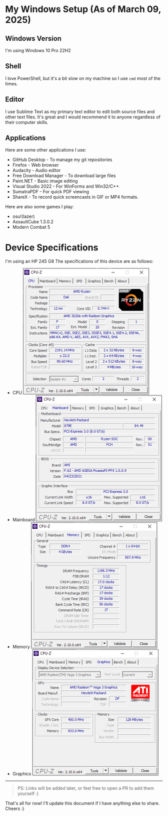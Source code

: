 # My Windows Setup (As of March 09, 2025)

## Windows Version
I'm using Windows 10 Pro 22H2

## Shell
I love PowerShell, but it's a bit slow on my machine so I use `cmd` most of the times.

## Editor
I use Sublime Text as my primary text editor to edit both source files and other text files.
It's great and I would recommend it to anyone regardless of their computer skills.

## Applications
Here are some other applications I use:
- GitHub Desktop - To manage my git repositories
- Firefox - Web browser
- Audacity - Audio editor
- Free Download Manager - To download large files
- Paint.NET - Basic image editing
- Visual Studio 2022 - For WinForms and Win32/C++
- SumatraPDF - For quick PDF viewing
- ShareX - To record quick screencasts in GIF or MP4 formats.

Here are also some games I play:
- osu!(lazer)
- AssaultCube 1.3.0.2
- Modern Combat 5

# Device Specifications
I'm using an HP 245 G8
The specifications of this device are as follows:
- CPU
![CPUZ CPU](images/hp245g8/cpuz-cpu.png)
- Mainboard
![CPUZ Mainboard](images/hp245g8/cpuz-mainboard.png)
- Memory
![CPUZ Memory](images/hp245g8/cpuz-memory.png)
- Graphics
![CPUZ Graphics](images/hp245g8/cpuz-graphics.png)

<hr>

> PS: Links will be added later, or feel free to open a PR to add them yourself :)

That's all for now! I'll update this document if I have anything else to share. Cheers :)
